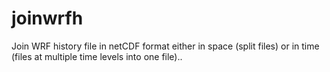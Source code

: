 joinwrfh
========

Join WRF history file in netCDF format either in space (split files) or in time (files at multiple time levels into one file)..